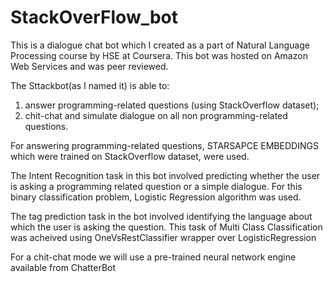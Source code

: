 # StackOverFlow_bot
This is a dialogue chat bot which I created as a part of Natural Language Processing course by HSE at Coursera. This bot was hosted on Amazon Web Services and was peer reviewed.

The Sttackbot(as I named it) is able to:
1) answer programming-related questions (using StackOverflow dataset);
2) chit-chat and simulate dialogue on all non programming-related questions.

For answering programming-related questions, STARSAPCE EMBEDDINGS which were trained on StackOverflow dataset, were used. 

The Intent Recognition task in this bot involved predicting whether the user is asking a programming related question or a simple dialogue. 
For this binary classification problem, Logistic Regression algorithm was used. 

The  tag prediction task in the bot involved identifying the language about which the user is asking the question. This task of Multi Class Classification was acheived using OneVsRestClassifier wrapper over LogisticRegression

For a chit-chat mode we will use a pre-trained neural network engine available from ChatterBot
